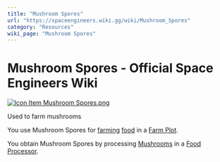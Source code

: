 ```yaml
---
title: "Mushroom Spores"
url: "https://spaceengineers.wiki.gg/wiki/Mushroom_Spores"
category: "Resources"
wiki_page: "Mushroom Spores"
---
```


# Mushroom Spores - Official Space Engineers Wiki

[![Icon Item Mushroom Spores.png](https://spaceengineers.wiki.gg/images/thumb/Icon_Item_Mushroom_Spores.png/100px-Icon_Item_Mushroom_Spores.png?38483e)](https://spaceengineers.wiki.gg/wiki/File:Icon_Item_Mushroom_Spores.png)

Used to farm mushrooms

You use Mushroom Spores for [farming](https://spaceengineers.wiki.gg/wiki/Farming "Farming") [food](https://spaceengineers.wiki.gg/wiki/Food "Food") in a [Farm Plot](https://spaceengineers.wiki.gg/wiki/Farm_Plot "Farm Plot").

You obtain Mushroom Spores by processing [Mushrooms](https://spaceengineers.wiki.gg/wiki/Mushrooms "Mushrooms") in a [Food Processor](https://spaceengineers.wiki.gg/wiki/Food_Processor "Food Processor").